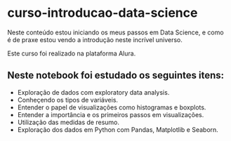 # curso-introducao-data-science


Neste conteúdo estou iniciando os meus passos em Data Science, e como é de praxe estou vendo a introdução neste incrível universo. 

Este curso foi realizado na plataforma Alura.


## Neste notebook foi estudado os seguintes itens: 

- Exploração de dados com exploratory data analysis.
- Conheçendo os tipos de variáveis.
- Entender o papel de visualizações como histogramas e boxplots.
- Entender a importância e os primeiros passos em visualizações.
- Utilização das medidas de resumo.
- Exploração dos dados em Python com Pandas, Matplotlib e Seaborn.
